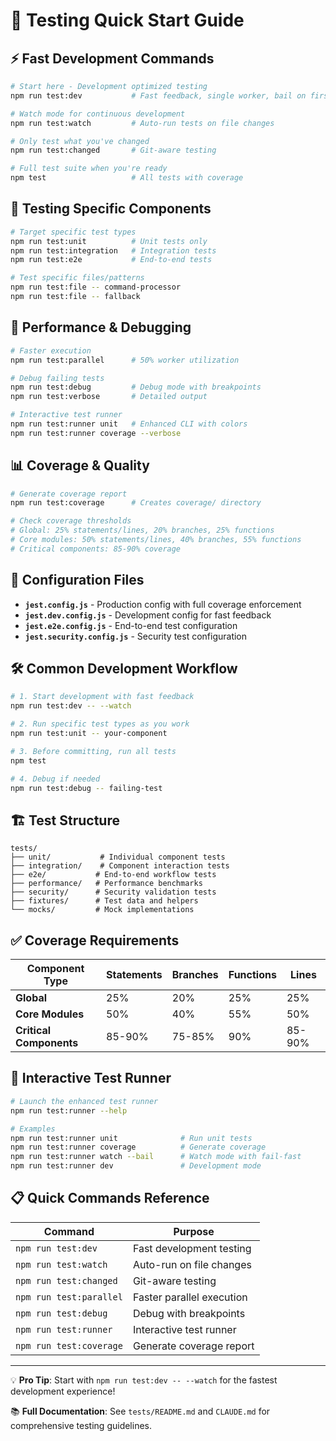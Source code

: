 # 🧪 Testing Quick Start Guide

## ⚡ Fast Development Commands

```bash
# Start here - Development optimized testing
npm run test:dev           # Fast feedback, single worker, bail on first failure

# Watch mode for continuous development
npm run test:watch         # Auto-run tests on file changes

# Only test what you've changed
npm run test:changed       # Git-aware testing

# Full test suite when you're ready
npm test                   # All tests with coverage
```

## 🎯 Testing Specific Components

```bash
# Target specific test types
npm run test:unit          # Unit tests only
npm run test:integration   # Integration tests
npm run test:e2e           # End-to-end tests

# Test specific files/patterns
npm run test:file -- command-processor
npm run test:file -- fallback
```

## 🚀 Performance & Debugging

```bash
# Faster execution
npm run test:parallel      # 50% worker utilization

# Debug failing tests
npm run test:debug         # Debug mode with breakpoints
npm run test:verbose       # Detailed output

# Interactive test runner
npm run test:runner unit   # Enhanced CLI with colors
npm run test:runner coverage --verbose
```

## 📊 Coverage & Quality

```bash
# Generate coverage report
npm run test:coverage      # Creates coverage/ directory

# Check coverage thresholds
# Global: 25% statements/lines, 20% branches, 25% functions
# Core modules: 50% statements/lines, 40% branches, 55% functions
# Critical components: 85-90% coverage
```

## 🔧 Configuration Files

- **`jest.config.js`** - Production config with full coverage enforcement
- **`jest.dev.config.js`** - Development config for fast feedback
- **`jest.e2e.config.js`** - End-to-end test configuration
- **`jest.security.config.js`** - Security test configuration

## 🛠️ Common Development Workflow

```bash
# 1. Start development with fast feedback
npm run test:dev -- --watch

# 2. Run specific test types as you work
npm run test:unit -- your-component

# 3. Before committing, run all tests
npm test

# 4. Debug if needed
npm run test:debug -- failing-test
```

## 🏗️ Test Structure

```
tests/
├── unit/           # Individual component tests
├── integration/    # Component interaction tests
├── e2e/           # End-to-end workflow tests
├── performance/   # Performance benchmarks
├── security/      # Security validation tests
├── fixtures/      # Test data and helpers
└── mocks/         # Mock implementations
```

## ✅ Coverage Requirements

| Component Type          | Statements | Branches | Functions | Lines  |
| ----------------------- | ---------- | -------- | --------- | ------ |
| **Global**              | 25%        | 20%      | 25%       | 25%    |
| **Core Modules**        | 50%        | 40%      | 55%       | 50%    |
| **Critical Components** | 85-90%     | 75-85%   | 90%       | 85-90% |

## 🎨 Interactive Test Runner

```bash
# Launch the enhanced test runner
npm run test:runner --help

# Examples
npm run test:runner unit              # Run unit tests
npm run test:runner coverage          # Generate coverage
npm run test:runner watch --bail      # Watch mode with fail-fast
npm run test:runner dev               # Development mode
```

## 📋 Quick Commands Reference

| Command                 | Purpose                   |
| ----------------------- | ------------------------- |
| `npm run test:dev`      | Fast development testing  |
| `npm run test:watch`    | Auto-run on file changes  |
| `npm run test:changed`  | Git-aware testing         |
| `npm run test:parallel` | Faster parallel execution |
| `npm run test:debug`    | Debug with breakpoints    |
| `npm run test:runner`   | Interactive test runner   |
| `npm run test:coverage` | Generate coverage report  |

---

💡 **Pro Tip**: Start with `npm run test:dev -- --watch` for the fastest
development experience!

📚 **Full Documentation**: See `tests/README.md` and `CLAUDE.md` for
comprehensive testing guidelines.
